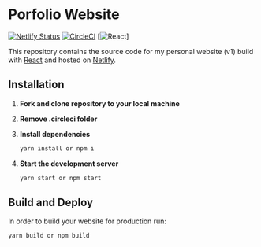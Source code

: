 # Porfolio Website

<!-- Badges -->
[![Netlify Status](https://api.netlify.com/api/v1/badges/325dcbb7-9c21-4ef1-b33b-0ff86d56288f/deploy-status)](https://app.netlify.com/sites/silly-mcclintock-2329f3/deploys) [![CircleCI](https://circleci.com/gh/gonzen2310/portfolio-gonchi.svg?style=svg)](https://circleci.com/gh/gonzen2310/portfolio-gonchi) [![React](https://img.shields.io/npm/v/react.svg)]

<!-- Project Description -->
This repository contains the source code for my personal website (v1) build with [React](https://reactjs.org/) and hosted on [Netlify](https://www.netlify.com/). 

## Installation

1.  **Fork and clone repository to your local machine**

2. **Remove .circleci folder**

3.  **Install dependencies**

    ```sh
    yarn install or npm i
    ```

4.  **Start the development server**

    ```sh
    yarn start or npm start
    ```


## Build and Deploy

In order to build your website for production run:

```sh
yarn build or npm build
```

